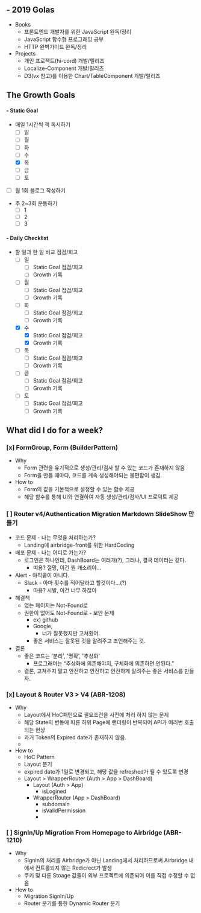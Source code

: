 ## - 2019 Golas
- Books
  - 프론트엔드 개발자를 위한 JavaScript 완독/정리
  - JavaScript 함수형 프로그래밍 공부
  - HTTP 완벽가이드 완독/정리
- Projects
  - 개인 프로젝트(hi-cord) 개발/릴리즈
  - Localize-Component 개발/릴리즈
  - D3(vx 참고)를 이용한 Chart/TableComponent 개발/릴리즈

## The Growth Goals
#### - Static Goal
- 매일 1시간씩 책 독서하기
  - [ ] 일
  - [ ] 월
  - [ ] 화
  - [ ] 수
  - [x] 목
  - [ ] 금
  - [ ] 토
- [ ] 월 1회 블로그 작성하기
- 주 2~3회 운동하기
  - [ ] 1
  - [ ] 2
  - [ ] 3

#### - Daily Checklist
- 할 일과 한 일 비교 점검/회고
  - [ ] 일
    - [ ] Static Goal 점검/회고
    - [ ] Growth 기록
  - [ ] 월
    - [ ] Static Goal 점검/회고
    - [ ] Growth 기록
  - [ ] 화
    - [ ] Static Goal 점검/회고
    - [ ] Growth 기록
  - [x] 수
    - [x] Static Goal 점검/회고
    - [x] Growth 기록
  - [ ] 목
    - [ ] Static Goal 점검/회고
    - [ ] Growth 기록
  - [ ] 금
    - [ ] Static Goal 점검/회고
    - [ ] Growth 기록
  - [ ] 토
    - [ ] Static Goal 점검/회고
    - [ ] Growth 기록

## What did I do for a week?

### [x] FormGroup, Form (BuilderPattern)
- Why
  - Form 관련을 유기적으로 생성/관리/검사 할 수 있는 코드가 존재하지 않음
  - Form을 만들 때마다, 코드를 계속 생성해야되는 불편함이 생김.
- How to
  - Form의 값을 기본적으로 설정할 수 있는 함수 제공
  - 해당 함수를 통해 UI와 연결하여 자동 생성/관리/검사/UI 프로덕트 제공

### [ ] Router v4/Authentication Migration Markdown SlideShow 만들기
- 코드 문제 - 나는 무엇을 처리하는가?
  - Landing에 airbridge-front를 위한 HardCoding
- 배포 문제 - 나는 어디로 가는가?
  - 로그인은 하나인데, DashBoard는 여러개(?), 그러나, 결국 데이터는 같다.
    - 띠용? 절망, 이건 뭔 개소리야...
- Alert - 아직끝이 아니다.
  - Slack - 아마 횟수를 적어달라고 할것이다...(?)
    - 따용? 시발, 이건 너무 하잖아
- 해결책
  - 없는 페이지는 Not-Found로
  - 권한이 없어도 Not-Found로 - 보안 문제
    - ex) github
    - Google,
      - 너가 잘못했지만  고쳐줬어.
    - 좋은 서비스는 잘못된 것을 알려주고 조언해주는 것.
- 결론
  - 좋은 코드는 '분리', '명확', '추상화'
    - 프로그래머는 “추상화에 의존해야지, 구체화에 의존하면 안된다.”
  - 결론, 고쳐주지 말고 안전하고 안전하고 안전하게 알려주는 좋은 서비스를 만들자.

### [x] Layout & Router V3 > V4 (ABR-1208)
- Why
  - Layout에서 HoC패턴으로 필요조건을 사전에 처리 하지 않는 문제
  - 해당 State의 변동에 따른 하위 Page에 랜더링이 반복되어 API가 여러번 호출되는 현상
  - 과거 Token의 Expired date가 존재하지 않음.
  -
- How to
  - HoC Pattern
  - Layout 분기
  - expired date가 1일로 변경되고, 해당 값을 refreshed가 될 수 있도록 변경
  - Layout > WrapperRouter (Auth > App > DashBoard)
    - Layout (Auth > App)
      - isLogined
    - WrapperRouter (App > DashBoard)
      - subdomain
      - isValidPermission
      - 

### [ ] SignIn/Up Migration From Homepage to Airbridge (ABR-1210)
  - Why
    - SignIn의 처리를 Airbridge가 아닌 Landing에서 처리하므로써 Airbridge 내에서 컨트롤되지 않는 Redicrect가 발생
    - 쿠키 및 다른 Stoage 값들이 외부 프로젝트에 의존되어 이를 직접 수정할 수 없음
  - How to
    - Migration SignIn/Up
    - Router 분기를 통한 Dynamic Router 분기
